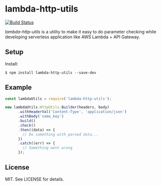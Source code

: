 # lambda-http-utils

[![Build Status](https://travis-ci.org/allanbian1017/lambda-http-utils.svg?branch=master)](https://travis-ci.org/allanbian1017/lambda-http-utils)

_lambda-http-utils_ is a utility to make it easy to do parameter checking while developing serverless application like AWS Lambda + API Gateway.

## Setup

Install:

```
$ npm install lambda-http-utils --save-dev
```

## Example

```JavaScript
const lambdaUtils = require('lambda-http-utils');

new lambdaUtils.HttpUtils.Builder(headers, body)
      .withHeaderVal('Content-Type', 'application/json')
      .withBody('some_key')
      .build()
      .check()
      .then((data) => {
        // Do something with parsed data...
      })
      .catch((err) => {
        // Something went wrong
      });
```

## License

MIT. See LICENSE for details.
